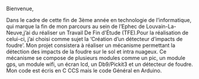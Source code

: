 Bienvenue,

Dans le cadre de cette fin de 3ème année en technologie de l’informatique, qui marque la fin de mon parcours au sein de l’Ephec de Louvain-La-Neuve,j’ai du réaliser un Travail De Fin d'Étude (TFE).Pour la réalisation de celui-ci, j’ai choisi comme sujet la ‘Création d’un détecteur d’impacts de foudre’. Mon projet consistera à réaliser un mécanisme permettant la détection des impacts de la foudre sur le sol et intra nuageux. Ce mécanisme se compose de plusieurs modules comme un pic, un module gps, un module wifi, un écran lcd, un Db9/Pickit3 et un détecteur de foudre. Mon code est écris en C CCS mais le code Général en Arduino.


